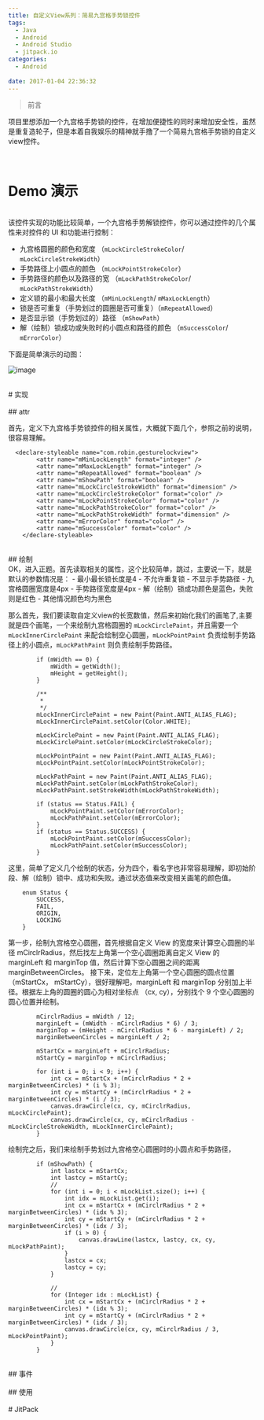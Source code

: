 ```yaml
---
title: 自定义View系列：简易九宫格手势锁控件
tags:
  - Java
  - Android
  - Android Studio
  - jitpack.io
categories:		
  - Android
 
date: 2017-01-04 22:36:32
---
```


>前言

项目里想添加一个九宫格手势锁的控件，在增加便捷性的同时来增加安全性，虽然是重复造轮子，但是本着自我娱乐的精神就手撸了一个简易九宫格手势锁的自定义view控件。


<!--- more --->
<br/>

# Demo 演示
<br/>
该控件实现的功能比较简单，一个九宫格手势解锁控件，你可以通过控件的几个属性来对控件的 UI 和功能进行控制：

- 九宫格圆圈的颜色和宽度 （`mLockCircleStrokeColor`/ `mLockCircleStrokeWidth`）
- 手势路径上小圆点的颜色 （`mLockPointStrokeColor`）
- 手势路径的颜色以及路径的宽 （`mLockPathStrokeColor`/ `mLockPathStrokeWidth`）
- 定义锁的最小和最大长度 （`mMinLockLength`/ `mMaxLockLength`）
- 锁是否可重复（手势划过的圆圈是否可重复）（`mRepeatAllowed`）
- 是否显示锁（手势划过的）路径 （`mShowPath`）
- 解（绘制）锁成功或失败时的小圆点和路径的颜色 （`mSuccessColor`/ `mErrorColor`）

下面是简单演示的动图：

![image](http://ofdub8np7.bkt.clouddn.com/2017/01/04/screenshot.gif)

<br/>
# 实现
<br/>

<br/>
## attr
<br/>

首先，定义下九宫格手势锁控件的相关属性，大概就下面几个，参照之前的说明，很容易理解。

```
  <declare-styleable name="com.robin.gesturelockview">
        <attr name="mMinLockLength" format="integer" />
        <attr name="mMaxLockLength" format="integer" />
        <attr name="mRepeatAllowed" format="boolean" />
        <attr name="mShowPath" format="boolean" />
        <attr name="mLockCircleStrokeWidth" format="dimension" />
        <attr name="mLockCircleStrokeColor" format="color" />
        <attr name="mLockPointStrokeColor" format="color" />
        <attr name="mLockPathStrokeColor" format="color" />
        <attr name="mLockPathStrokeWidth" format="dimension" />
        <attr name="mErrorColor" format="color" />
        <attr name="mSuccessColor" format="color" />
    </declare-styleable>
```

<br/>
## 绘制
<br/>
OK，进入正题。首先读取相关的属性，这个比较简单，跳过，主要说一下，就是默认的参数情况是：
- 最小最长锁长度是4
- 不允许重复锁
- 不显示手势路径
- 九宫格圆圈宽度是4px
- 手势路径宽度是4px
- 解（绘制）锁成功颜色是蓝色，失败则是红色
- 其他情况颜色均为黑色

那么首先，我们要读取自定义view的长宽数值，然后来初始化我们的画笔了,主要就是四个画笔，一个来绘制九宫格圆圈的 `mLockCirclePaint`，并且需要一个 `mLockInnerCirclePaint` 来配合绘制空心圆圈，`mLockPointPaint` 负责绘制手势路径上的小圆点，`mLockPathPaint` 则负责绘制手势路径。

```
		if (mWidth == 0) {
            mWidth = getWidth();
            mHeight = getHeight();
        }

        /**
         *
         */
        mLockInnerCirclePaint = new Paint(Paint.ANTI_ALIAS_FLAG);
        mLockInnerCirclePaint.setColor(Color.WHITE);

        mLockCirclePaint = new Paint(Paint.ANTI_ALIAS_FLAG);
        mLockCirclePaint.setColor(mLockCircleStrokeColor);

        mLockPointPaint = new Paint(Paint.ANTI_ALIAS_FLAG);
        mLockPointPaint.setColor(mLockPointStrokeColor);

        mLockPathPaint = new Paint(Paint.ANTI_ALIAS_FLAG);
        mLockPathPaint.setColor(mLockPathStrokeColor);
        mLockPathPaint.setStrokeWidth(mLockPathStrokeWidth);

        if (status == Status.FAIL) {
            mLockPointPaint.setColor(mErrorColor);
            mLockPathPaint.setColor(mErrorColor);
        }
        if (status == Status.SUCCESS) {
            mLockPointPaint.setColor(mSuccessColor);
            mLockPathPaint.setColor(mSuccessColor);
        }
```

这里，简单了定义几个绘制的状态，分为四个，看名字也非常容易理解，即初始阶段、解（绘制）锁中、成功和失败。通过状态值来改变相关画笔的颜色值。

```
 	enum Status {
        SUCCESS,
        FAIL,
        ORIGIN,
        LOCKING
    }
```

第一步，绘制九宫格空心圆圈，首先根据自定义 View 的宽度来计算空心圆圈的半径 mCirclrRadius，然后找左上角第一个空心圆圈距离自定义 View 的 marginLeft 和 marginTop 值，然后计算下空心圆圈之间的距离 marginBetweenCircles。 接下来，定位左上角第一个空心圆圈的圆点位置 （mStartCx， mStartCy），很好理解吧，marginLeft 和 marginTop 分别加上半径。根据左上角的圆圈的圆心为相对坐标点 （cx, cy），分别找个 9 个空心圆圈的圆心位置并绘制。


```
		mCirclrRadius = mWidth / 12;
        marginLeft = (mWidth - mCirclrRadius * 6) / 3;
        marginTop = (mHeight - mCirclrRadius * 6 - marginLeft) / 2;
        marginBetweenCircles = marginLeft / 2;

        mStartCx = marginLeft + mCirclrRadius;
        mStartCy = marginTop + mCirclrRadius;

        for (int i = 0; i < 9; i++) {
            int cx = mStartCx + (mCirclrRadius * 2 + marginBetweenCircles) * (i % 3);
            int cy = mStartCy + (mCirclrRadius * 2 + marginBetweenCircles) * (i / 3);
            canvas.drawCircle(cx, cy, mCirclrRadius, mLockCirclePaint);
            canvas.drawCircle(cx, cy, mCirclrRadius - mLockCircleStrokeWidth, mLockInnerCirclePaint);
        }
```

绘制完之后，我们来绘制手势划过九宫格空心圆圈时的小圆点和手势路径，


```
		if (mShowPath) {
            int lastcx = mStartCx;
            int lastcy = mStartCy;
            //
            for (int i = 0; i < mLockList.size(); i++) {
                int idx = mLockList.get(i);
                int cx = mStartCx + (mCirclrRadius * 2 + marginBetweenCircles) * (idx % 3);
                int cy = mStartCy + (mCirclrRadius * 2 + marginBetweenCircles) * (idx / 3);
                if (i > 0) {
                    canvas.drawLine(lastcx, lastcy, cx, cy, mLockPathPaint);
                }
                lastcx = cx;
                lastcy = cy;
            }

            //
            for (Integer idx : mLockList) {
                int cx = mStartCx + (mCirclrRadius * 2 + marginBetweenCircles) * (idx % 3);
                int cy = mStartCy + (mCirclrRadius * 2 + marginBetweenCircles) * (idx / 3);
                canvas.drawCircle(cx, cy, mCirclrRadius / 3, mLockPointPaint);
            }
        }

```

<br/>
## 事件
<br/>
<br/>
## 使用
<br/>
<br/>
# JitPack
<br/>

